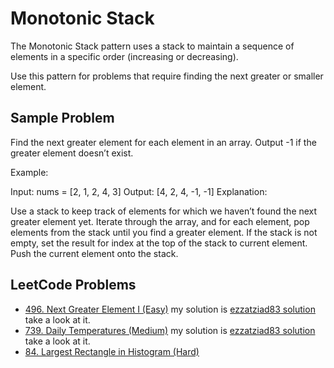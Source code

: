 # Monotonic Stack
The Monotonic Stack pattern uses a stack to maintain a sequence of elements in a specific order (increasing or decreasing).

Use this pattern for problems that require finding the next greater or smaller element.

## Sample Problem
Find the next greater element for each element in an array. Output -1 if the greater element doesn’t exist.

Example:

Input: nums = [2, 1, 2, 4, 3]
Output: [4, 2, 4, -1, -1]
Explanation:

Use a stack to keep track of elements for which we haven’t found the next greater element yet.
Iterate through the array, and for each element, pop elements from the stack until you find a greater element.
If the stack is not empty, set the result for index at the top of the stack to current element.
Push the current element onto the stack.

## LeetCode Problems
- [496. Next Greater Element I (Easy)](https://leetcode.com/problems/next-greater-element-i/)
my solution is [ezzatziad83 solution](https://leetcode.com/problems/next-greater-element-i/solutions/6514713/java-solution-by-ezzatziad83-dafx) take a look at it.
- [739. Daily Temperatures (Medium)](https://leetcode.com/problems/daily-temperatures/)
my solution is [ezzatziad83 solution](https://leetcode.com/problems/daily-temperatures/solutions/6514795/java-solution-by-ezzatziad83-5mp0) take a look at it.
- [84. Largest Rectangle in Histogram (Hard)](https://leetcode.com/problems/largest-rectangle-in-histogram/)